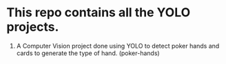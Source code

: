# This repo contains all the YOLO projects.

1. A Computer Vision project done using YOLO to detect poker hands and cards to generate the type of hand. (poker-hands)
